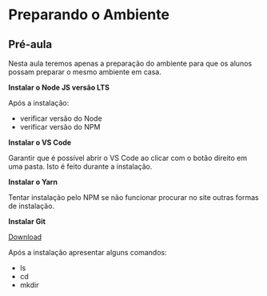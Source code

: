 # Preparando o Ambiente

## Pré-aula
Nesta aula teremos apenas a preparação do ambiente para que os alunos possam preparar o mesmo ambiente em casa.

**Instalar o Node JS versão LTS**

Após a instalação:
- verificar versão do Node 
- verificar versão do NPM

**Instalar o VS Code**

Garantir que é possível abrir o VS Code ao clicar com o botão direito em uma pasta. Isto é feito durante a instalação.

**Instalar o Yarn**

Tentar instalação pelo NPM se não funcionar procurar no site outras formas de instalação.

**Instalar Git**

[Download](https://git-scm.com/download/win)

Após a instalação apresentar alguns comandos:
- ls
- cd
- mkdir




